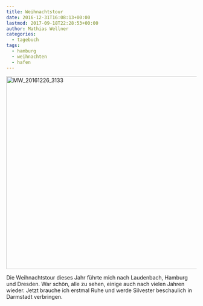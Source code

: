 ```yaml
---
title: Weihnachtstour
date: 2016-12-31T16:08:13+00:00
lastmod: 2017-09-18T22:28:53+00:00
author: Mathias Wellner
categories:
  - tagebuch
tags:
  - hamburg
  - weihnachten
  - hafen
---
```

<a data-flickr-embed="true"  href="https://www.flickr.com/photos/mwellner/32321016823/in/dateposted-public/" title="MW_20161226_3133"><img src="https://c1.staticflickr.com/1/637/32321016823_e19b9c3beb_b.jpg" width="1024" height="512" alt="MW_20161226_3133"></a><script async src="//embedr.flickr.com/assets/client-code.js" charset="utf-8"></script>

Die Weihnachtstour dieses Jahr führte mich nach Laudenbach, Hamburg und Dresden. War schön, alle zu sehen, einige auch nach vielen Jahren wieder. Jetzt brauche ich erstmal Ruhe und werde Silvester beschaulich in Darmstadt verbringen.